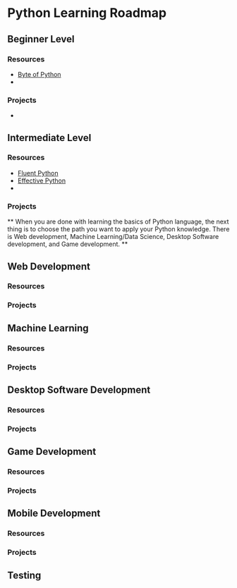 # Python Learning Roadmap

## Beginner Level

### Resources

- [Byte of Python](https://python.swaroopch.com/)
- []()


### Projects

- 

## Intermediate Level


### Resources

- [Fluent Python]()
- [Effective Python]()
- []()

### Projects

** When you are done with learning the basics of Python language, the next thing is to choose the path you want to apply your Python knowledge. There is Web development, Machine Learning/Data Science, Desktop Software development, and Game development. **

## Web Development

### Resources

### Projects


## Machine Learning

### Resources

### Projects


## Desktop Software Development

### Resources

### Projects



## Game Development


### Resources

### Projects


## Mobile Development


### Resources

### Projects


## Testing
